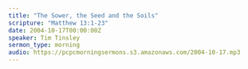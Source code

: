 ```yaml
---
title: "The Sower, the Seed and the Soils"
scripture: "Matthew 13:1-23"
date: 2004-10-17T00:00:00Z
speaker: Tim Tinsley
sermon_type: morning
audio: https://pcpcmorningsermons.s3.amazonaws.com/2004-10-17.mp3 
---
```



